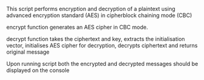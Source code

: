 This script performs encryption and decryption of a plaintext using advanced encryption standard (AES) in cipherblock chaining mode (CBC)

encrypt function generates an AES cipher in CBC mode.

decrypt function takes the ciphertext and key, extracts the initialisation vector, initialises AES cipher for decryption,
decrypts ciphertext and returns original message

Upon running script both the encrypted and decrypted messages should be displayed on the console
